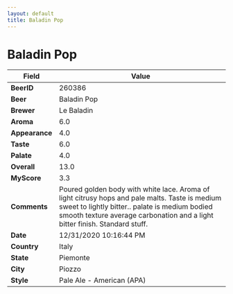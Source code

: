 ```yaml
---
layout: default
title: Baladin Pop
---
```


# Baladin Pop

| Field         | Value     |
|---------------|-----------|
| **BeerID** | 260386 |
| **Beer** | Baladin Pop |
| **Brewer** | Le Baladin |
| **Aroma** | 6.0 |
| **Appearance** | 4.0 |
| **Taste** | 6.0 |
| **Palate** | 4.0 |
| **Overall** | 13.0 |
| **MyScore** | 3.3 |
| **Comments** | Poured golden body with white lace. Aroma of light citrusy hops and pale malts. Taste is medium sweet to lightly bitter.. palate is medium bodied smooth texture average carbonation and a light bitter finish.  Standard stuff. |
| **Date** | 12/31/2020 10:16:44 PM |
| **Country** | Italy |
| **State** | Piemonte |
| **City** | Piozzo |
| **Style** | Pale Ale - American (APA) |
